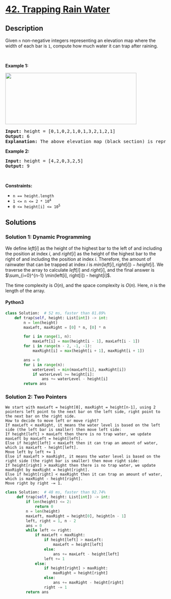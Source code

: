 # [42. Trapping Rain Water](https://leetcode.com/problems/trapping-rain-water)

## Description

<!-- description:start -->

<p>Given <code>n</code> non-negative integers representing an elevation map where the width of each bar is <code>1</code>, compute how much water it can trap after raining.</p>

<p>&nbsp;</p>
<p><strong class="example">Example 1:</strong></p>
<img src="https://fastly.jsdelivr.net/gh/doocs/leetcode@main/solution/0000-0099/0042.Trapping%20Rain%20Water/images/rainwatertrap.png" style="width: 412px; height: 161px;" />
<pre>
<strong>Input:</strong> height = [0,1,0,2,1,0,1,3,2,1,2,1]
<strong>Output:</strong> 6
<strong>Explanation:</strong> The above elevation map (black section) is represented by array [0,1,0,2,1,0,1,3,2,1,2,1]. In this case, 6 units of rain water (blue section) are being trapped.
</pre>

<p><strong class="example">Example 2:</strong></p>

<pre>
<strong>Input:</strong> height = [4,2,0,3,2,5]
<strong>Output:</strong> 9
</pre>

<p>&nbsp;</p>
<p><strong>Constraints:</strong></p>

<ul>
	<li><code>n == height.length</code></li>
	<li><code>1 &lt;= n &lt;= 2 * 10<sup>4</sup></code></li>
	<li><code>0 &lt;= height[i] &lt;= 10<sup>5</sup></code></li>
</ul>

<!-- description:end -->

## Solutions

<!-- solution:start -->

### Solution 1: Dynamic Programming

We define $left[i]$ as the height of the highest bar to the left of and including the position at index $i$, and $right[i]$ as the height of the highest bar to the right of and including the position at index $i$. Therefore, the amount of rainwater that can be trapped at index $i$ is $min(left[i], right[i]) - height[i]$. We traverse the array to calculate $left[i]$ and $right[i]$, and the final answer is $\sum_{i=0}^{n-1} \min(left[i], right[i]) - height[i]$.

The time complexity is $O(n)$, and the space complexity is $O(n)$. Here, $n$ is the length of the array.

<!-- tabs:start -->

#### Python3

```python
class Solution:  # 52 ms, faster than 81.89%
    def trap(self, height: List[int]) -> int:
        n = len(height)
        maxLeft, maxRight = [0] * n, [0] * n

        for i in range(1, n):
            maxLeft[i] = max(height[i - 1], maxLeft[i - 1])
        for i in range(n - 2, -1, -1):
            maxRight[i] = max(height[i + 1], maxRight[i + 1])

        ans = 0
        for i in range(n):
            waterLevel = min(maxLeft[i], maxRight[i])
            if waterLevel >= height[i]:
                ans += waterLevel - height[i]
        return ans
```

### Solution 2: Two Pointers
```
We start with maxLeft = height[0], maxRight = height[n-1], using 2 pointers left point to the next bar on the left side, right point to the next bar on the right side.
How to decide to move left or move right?
If maxLeft < maxRight, it means the water level is based on the left side (the left bar is smaller) then move left side:
If height[left] > maxLeft then there is no trap water, we update maxLeft by maxLeft = height[left].
Else if height[left] < maxLeft then it can trap an amount of water, which is maxLeft - height[left].
Move left by left += 1
Else if maxLeft > maxRight, it means the water level is based on the right side (the right bar is smaller) then move right side:
If height[right] > maxRight then there is no trap water, we update maxRight by maxRight = height[right].
Else if height[right] < maxRight then it can trap an amount of water, which is maxRight - height[right].
Move right by right -= 1.
```
```python
class Solution:  # 48 ms, faster than 92.74%
     def trap(self, height: List[int]) -> int:
         if len(height) <= 2:
             return 0
         n = len(height)
         maxLeft, maxRight = height[0], height[n - 1]
         left, right = 1, n - 2
         ans = 0
         while left <= right:
             if maxLeft < maxRight:
                 if height[left] > maxLeft:
                     maxLeft = height[left]
                 else:
                     ans += maxLeft - height[left]
                 left += 1
             else:
                 if height[right] > maxRight:
                     maxRight = height[right]
                 else:
                     ans += maxRight - height[right]
                 right -= 1
         return ans
```
